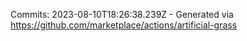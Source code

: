 Commits: 2023-08-10T18:26:38.239Z - Generated via https://github.com/marketplace/actions/artificial-grass
<br>
